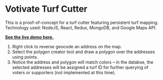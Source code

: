 Votivate Turf Cutter
=================================

This is a proof-of-concept for a turf cutter featuring persistent turf mapping. Technology used: NodeJS, React, Redux, MongoDB, and Google Maps API.

**[See the live demo here.](https://votivate-turf-cutter.herokuapp.com)**

1. Right click to reverse geocode an address on the map.
2. Select the polygon creator tool and draw a polygon over the addresses using points.
3. Notice the address and polygon will match colors – in the databse, the selected addresses will be assigned a turf ID for further querying of voters or supporters (not implemented at this time).
